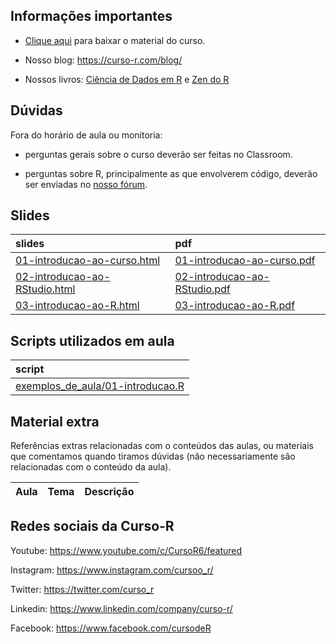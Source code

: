
<!-- README.md is generated from README.Rmd. Please edit that file -->

## Informações importantes

-   [Clique
    aqui](https://github.com/curso-r/main-intro-programacao/raw/master/material_do_curso.zip)
    para baixar o material do curso.

-   Nosso blog: <https://curso-r.com/blog/>

-   Nossos livros: [Ciência de Dados em R](https://livro.curso-r.com/) e
    [Zen do R](https://curso-r.github.io/zen-do-r/)

## Dúvidas

Fora do horário de aula ou monitoria:

-   perguntas gerais sobre o curso deverão ser feitas no Classroom.

-   perguntas sobre R, principalmente as que envolverem código, deverão
    ser enviadas no [nosso fórum](https://discourse.curso-r.com/).

## Slides

| slides                                                                                                                 | pdf                                                                                                                  |
|:-----------------------------------------------------------------------------------------------------------------------|:---------------------------------------------------------------------------------------------------------------------|
| [01-introducao-ao-curso.html](https://curso-r.github.io/main-intro-programacao/slides/01-introducao-ao-curso.html)     | [01-introducao-ao-curso.pdf](https://curso-r.github.io/main-intro-programacao/slides/01-introducao-ao-curso.pdf)     |
| [02-introducao-ao-RStudio.html](https://curso-r.github.io/main-intro-programacao/slides/02-introducao-ao-RStudio.html) | [02-introducao-ao-RStudio.pdf](https://curso-r.github.io/main-intro-programacao/slides/02-introducao-ao-RStudio.pdf) |
| [03-introducao-ao-R.html](https://curso-r.github.io/main-intro-programacao/slides/03-introducao-ao-R.html)             | [03-introducao-ao-R.pdf](https://curso-r.github.io/main-intro-programacao/slides/03-introducao-ao-R.pdf)             |

## Scripts utilizados em aula

| script                                                                                                                               |
|:-------------------------------------------------------------------------------------------------------------------------------------|
| [exemplos_de_aula/01-introducao.R](https://github.com/curso-r/202202-intro-programacao/blob/master/exemplos_de_aula/01-introducao.R) |

## Material extra

Referências extras relacionadas com o conteúdos das aulas, ou materiais
que comentamos quando tiramos dúvidas (não necessariamente são
relacionadas com o conteúdo da aula).

| Aula | Tema | Descrição |
|:-----|:-----|:----------|

## Redes sociais da Curso-R

Youtube: <https://www.youtube.com/c/CursoR6/featured>

Instagram: <https://www.instagram.com/cursoo_r/>

Twitter: <https://twitter.com/curso_r>

Linkedin: <https://www.linkedin.com/company/curso-r/>

Facebook: <https://www.facebook.com/cursodeR>
